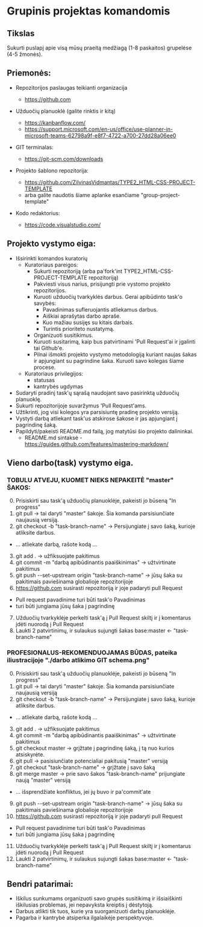 # Grupinis projektas komandomis

## Tikslas
Sukurti puslapį apie visą mūsų praeitą medžiagą (1-8 paskaitos) grupelėse (4-5 žmonės).

## Priemonės:
* Repozitorijos paslaugas teikianti organizacija
  * https://github.com

* Užduočių planuoklė (galite rinktis ir kitą)
  * https://kanbanflow.com/
  * https://support.microsoft.com/en-us/office/use-planner-in-microsoft-teams-62798a9f-e8f7-4722-a700-27dd28a06ee0

* GIT terminalas:
  * https://git-scm.com/downloads

* Projekto šablono repozitorija:
  * https://github.com/ZilvinasVidmantas/TYPE2_HTML-CSS-PROJECT-TEMPLATE
  * arba galite naudotis šiame aplanke esančiame "group-project-template"

* Kodo redaktorius:
  * https://code.visualstudio.com/

## Projekto vystymo eiga:
* Išsirinkti komandos kuratorių
  * Kuratoriaus pareigos:
      * Sukurti repozitoriją (arba pa'fork'int TYPE2_HTML-CSS-PROJECT-TEMPLATE repozitoriją)
      * Pakviesti visus narius, prisijungti prie vystomo projekto repozitorijos.
      * Kuruoti užduočių tvarkyklės darbus. Gerai apibūdinto task'o savybės:
        * Pavadinimas sufleruojantis atliekamus darbus.
        * Aiškiai aprašytas darbo apraše.
        * Kuo mažiau susijęs su kitais darbais.
        * Turintis prioriteto nustatymą.
      * Organizuoti susitikimus.
      * Kuruoti susitarimą, kaip bus patvirtinami 'Pull Request'ai ir įgalinti tai Github'e.
      * Pilnai išmokti projekto vystymo metodologiją kuriant naujas šakas ir apjungiant su pagrindine šaka. Kuruoti savo kolegas šiame procese.
  * Kuratoriaus privilegijos: 
    * statusas
    * kantrybės ugdymas
* Sudaryti pradinį task'ų sąrašą naudojant savo pasirinktą užduočių planuoklę.
* Sukurti repozitorijoje suvaržymus 'Pull Request'ams.
* Užtikrinti, jog visi kolegos yra parsisiuntę pradinę projekto versiją.
* Vystyti darbą atliekant task'us atskirose šakose ir jas apjungiant į pagrindinę šaką.
* Papildyti/pakeisti README.md failą, jog matytūsi šio projekto dalininkai.
  * README.md sintaksė - https://guides.github.com/features/mastering-markdown/ 

## Vieno darbo(task) vystymo eiga. 
### TOBULU ATVEJU, KUOMET NIEKS NEPAKEITĖ "master" ŠAKOS:
0. Prisiskirti sau task'ą užduočių planuoklėje, pakeisti jo būseną "In progress"
1. git pull → tai daryti "master" šakoje. Šia komanda parsisiunčiate naujausią versiją.
2. git checkout -b "task-branch-name" → Persijungiate į savo šaką, kurioje atliksite darbus.
  * ... atliekate darbą, rašote kodą ...
3. git add . → užfiksuojate pakitimus
4. git commit -m "darbą apibūdinantis paaiškinimas" → užtvirtinate pakitimus
5. git push --set-upstream origin "task-branch-name" → jūsų šaka su pakitimais paviešinama globalioje repozitorijoje
6. https://github.com susirasti repozitoriją ir joje padaryti pull Request
  * Pull request pavadinime turi būti task'o Pavadinimas
  * turi būti jungiama jūsų šaka į pagrindinę
7. Užduočių tvarkyklėje perkelti task'ą į Pull Request skiltį ir į komentarus įdėti nuorodą į Pull Request
8. Laukti 2 patvirtinimų, ir sulaukus sujungti šakas
  base:master ← "task-branch-name"

### PROFESIONALUS-REKOMENDUOJAMAS BŪDAS, pateika iliustracijoje "./darbo atlikimo GIT schema.png"
0. Prisiskirti sau task'ą užduočių planuoklėje, pakeisti jo būseną "In progress"
1. git pull → tai daryti "master" šakoje. Šia komanda parsisiunčiate naujausią versiją
2. git checkout -b "task-branch-name" → Persijungiate į savo šaką, kurioje atliksite darbus.
  * ... atliekate darbą, rašote kodą ...
3. git add . → užfiksuojate pakitimus
4. git commit -m "darbą apibūdinantis paaiškinimas" → užtvirtinate pakitimus
5. git checkout master →  grįžtate į pagrindinę šaką, į tą nuo kurios atsiskyrėte.
6. git pull → pasisiunčiate potencialiai pakitusią "master" versiją
7. git checkout "task-branch-name" → grįžtate į savo šaką
8. git merge master → prie savo šakos "task-branch-name" prijungiate naują "master" versiją
  * ... išsprendžiate konfliktus, jei jų buvo ir pa'commit'ate
9. git push --set-upstream origin "task-branch-name" → jūsų šaka su pakitimais paviešinama globalioje repozitorijoje
10. https://github.com susirasti repozitoriją ir joje padaryti pull Request
  * Pull request pavadinime turi būti task'o Pavadinimas
  * turi būti jungiama jūsų šaka į pagrindinę
11. Užduočių tvarkyklėje perkelti task'ą į Pull Request skiltį ir į komentarus įdėti nuorodą į Pull Request
12. Laukti 2 patvirtinimų, ir sulaukus sujungti šakas
       base:master ← "task-branch-name"
  
## Bendri patarimai:
* Iškilus sunkumams organizuoti savo grupės susitikimą ir išsiaiškinti iškilusias problemas, jei nepavyksta kreiptis į dėstytoją.
* Darbus atlikti tik tuos, kurie yra suorganizuoti darbų planuoklėje.
* Pagarba ir kantrybė atsiperka ilgalaikėje perspektyvoje.

